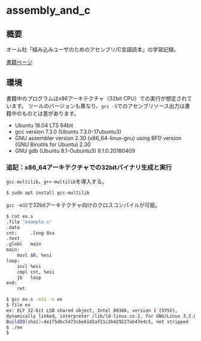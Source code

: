 # assembly_and_c

## 概要

オーム社「組み込みユーザのためのアセンブリ/C言語読本」の学習記録。

[書籍ページ](https://www.ohmsha.co.jp/book/9784274208713/)

## 環境

書籍中のプログラムはx86アーキテクチャ（32bit CPU）での実行が想定されています。
ツールのバージョンも異なり、`gcc -S`でのアセンブリソース出力は書籍中のものとは差があります。

- Ubuntu 18.04 LTS 64bit
- gcc version 7.3.0 (Ubuntu 7.3.0-17ubuntu3)
- GNU assembler version 2.30 (x86_64-linux-gnu) using BFD version (GNU Binutils for Ubuntu) 2.30
- GNU gdb (Ubuntu 8.1-Oubuntu3) 8.1.0.20180409

### 追記：x86_64アーキテクチャでの32bitバイナリ生成と実行

`gcc-multilib`、`g++-multilib`を導入する。

```sh
$ sudo apt install gcc-multilib
```

`gcc -m32`で32bitアーキテクチャ向けのクロスコンパイルが可能。

```sh
$ cat ex.s
.file "example.s"
.data
cnt:     .long 0xa
.text
.globl   main
main:
    movl $0, %esi
loop:
    incl %esi
    cmpl cnt, %esi
    jb   loop
end:
    ret

$ gcc ex.s -m32 -o ex
$ file ex
ex: ELF 32-bit LSB shared object, Intel 80386, version 1 (SYSV),
dynamically linked, interpreter /lib/ld-linux.so.2, for GNU/Linux 3.2.0,
BuildID[sha1]=4e1f5dbc5473cbe61d2af21c3b429227ab47e4c5, not stripped
$ ./ex
$
```

